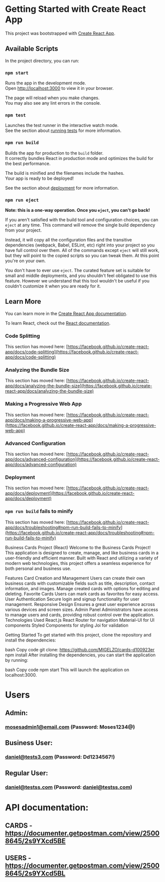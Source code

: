 # Getting Started with Create React App

This project was bootstrapped with [Create React App](https://github.com/facebook/create-react-app).

## Available Scripts

In the project directory, you can run:

### `npm start`

Runs the app in the development mode.\
Open [http://localhost:3000](http://localhost:3000) to view it in your browser.

The page will reload when you make changes.\
You may also see any lint errors in the console.

### `npm test`

Launches the test runner in the interactive watch mode.\
See the section about [running tests](https://facebook.github.io/create-react-app/docs/running-tests) for more information.

### `npm run build`

Builds the app for production to the `build` folder.\
It correctly bundles React in production mode and optimizes the build for the best performance.

The build is minified and the filenames include the hashes.\
Your app is ready to be deployed!

See the section about [deployment](https://facebook.github.io/create-react-app/docs/deployment) for more information.

### `npm run eject`

**Note: this is a one-way operation. Once you `eject`, you can't go back!**

If you aren't satisfied with the build tool and configuration choices, you can `eject` at any time. This command will remove the single build dependency from your project.

Instead, it will copy all the configuration files and the transitive dependencies (webpack, Babel, ESLint, etc) right into your project so you have full control over them. All of the commands except `eject` will still work, but they will point to the copied scripts so you can tweak them. At this point you're on your own.

You don't have to ever use `eject`. The curated feature set is suitable for small and middle deployments, and you shouldn't feel obligated to use this feature. However we understand that this tool wouldn't be useful if you couldn't customize it when you are ready for it.

## Learn More

You can learn more in the [Create React App documentation](https://facebook.github.io/create-react-app/docs/getting-started).

To learn React, check out the [React documentation](https://reactjs.org/).

### Code Splitting

This section has moved here: [https://facebook.github.io/create-react-app/docs/code-splitting](https://facebook.github.io/create-react-app/docs/code-splitting)

### Analyzing the Bundle Size

This section has moved here: [https://facebook.github.io/create-react-app/docs/analyzing-the-bundle-size](https://facebook.github.io/create-react-app/docs/analyzing-the-bundle-size)

### Making a Progressive Web App

This section has moved here: [https://facebook.github.io/create-react-app/docs/making-a-progressive-web-app](https://facebook.github.io/create-react-app/docs/making-a-progressive-web-app)

### Advanced Configuration

This section has moved here: [https://facebook.github.io/create-react-app/docs/advanced-configuration](https://facebook.github.io/create-react-app/docs/advanced-configuration)

### Deployment

This section has moved here: [https://facebook.github.io/create-react-app/docs/deployment](https://facebook.github.io/create-react-app/docs/deployment)

### `npm run build` fails to minify

This section has moved here: [https://facebook.github.io/create-react-app/docs/troubleshooting#npm-run-build-fails-to-minify](https://facebook.github.io/create-react-app/docs/troubleshooting#npm-run-build-fails-to-minify)

Business Cards Project (React)
Welcome to the Business Cards Project! This application is designed to create, manage, and like business cards in a user-friendly and efficient manner. Built with React and utilizing a variety of modern web technologies, this project offers a seamless experience for both personal and business use.

Features
Card Creation and Management
Users can create their own business cards with customizable fields such as title, description, contact information, and images.
Manage created cards with options for editing and deleting.
Favorite Cards
Users can mark cards as favorites for easy access.
User Authentication
Secure login and signup functionality for user management.
Responsive Design
Ensures a great user experience across various devices and screen sizes.
Admin Panel
Administrators have access to manage users and cards, providing robust control over the application.
Technologies Used
React.js
React Router for navigation
Material-UI for UI components
Styled Components for styling
Joi for validation

Getting Started
To get started with this project, clone the repository and install the dependencies:

bash
Copy code
git clone: https://github.com/MIGELZO/cards-d100923er
npm install
After installing the dependencies, you can start the application by running:

bash
Copy code
npm start
This will launch the application on localhost:3000.

# Users

## Admin:

### mosesadmin1@email.com (Password: Moses1234@)

## Business User:

### daniel@tests3.com (Password: Dd1234567!)

## Regular User:

### daniel@testss.com (Password: daniel@testss.com)

# API documentation:

## CARDS - https://documenter.getpostman.com/view/25008645/2s9YXcd5BE

## USERS - https://documenter.getpostman.com/view/25008645/2s9YXcd5BL
